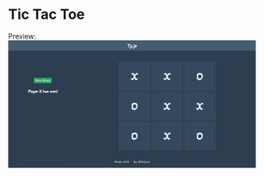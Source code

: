 # Tic Tac Toe

Preview: 
<img src="https://github.com/abhijeetdhanwate/WebDev/blob/main/Tic%20Tac%20Toe/preview.png" align="center" alt="Project Preview">
